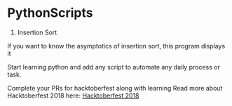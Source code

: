 # PythonScripts

1. Insertion Sort

If you want to know the asymptotics of insertion sort, this program displays it

Start learning python and add any script to automate any daily process or task.

Complete your PRs for hacktoberfest along with learning
Read more about Hacktoberfest 2018 here: [Hacktoberfest 2018](https://hacktoberfest.digitalocean.com/)

